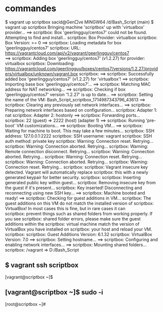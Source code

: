 # commandes

$ vagrant up scriptbox
sacid@Gen□ve MINGW64 /d/Bash_Script (main)
$ vagrant up scriptbox
Bringing machine 'scriptbox' up with 'virtualbox' provider...
==> scriptbox: Box 'geerlingguy/centos7' could not be found. Attempting to find and install...
    scriptbox: Box Provider: virtualbox
    scriptbox: Box Version: >= 0
==> scriptbox: Loading metadata for box 'geerlingguy/centos7'
    scriptbox: URL: <https://vagrantcloud.com/api/v2/vagrant/geerlingguy/centos7>  
==> scriptbox: Adding box 'geerlingguy/centos7' (v1.2.27) for provider: virtualbox
    scriptbox: Downloading: <https://vagrantcloud.com/geerlingguy/boxes/centos7/versions/1.2.27/providers/virtualbox/unknown/vagrant.box>
    scriptbox:
==> scriptbox: Successfully added box 'geerlingguy/centos7' (v1.2.27) for 'virtualbox'!
==> scriptbox: Importing base box 'geerlingguy/centos7'...
==> scriptbox: Matching MAC address for NAT networking...
==> scriptbox: Checking if box 'geerlingguy/centos7' version '1.2.27' is up to date...
==> scriptbox: Setting the name of the VM: Bash_Script_scriptbox_1714987343796_43613
==> scriptbox: Clearing any previously set network interfaces...
==> scriptbox: Preparing network interfaces based on configuration...
    scriptbox: Adapter 1: nat
    scriptbox: Adapter 2: hostonly
==> scriptbox: Forwarding ports...
    scriptbox: 22 (guest) => 2222 (host) (adapter 1)
==> scriptbox: Running 'pre-boot' VM customizations...
==> scriptbox: Booting VM...
==> scriptbox: Waiting for machine to boot. This may take a few minutes...
    scriptbox: SSH address: 127.0.0.1:2222
    scriptbox: SSH username: vagrant
    scriptbox: SSH auth method: private key
    scriptbox: Warning: Connection reset. Retrying...
    scriptbox: Warning: Connection aborted. Retrying...
    scriptbox: Warning: Remote connection disconnect. Retrying...
    scriptbox: Warning: Connection aborted. Retrying...
    scriptbox: Warning: Connection reset. Retrying...
    scriptbox: Warning: Connection aborted. Retrying...
    scriptbox: Warning: Connection reset. Retrying...
    scriptbox:
    scriptbox: Vagrant insecure key detected. Vagrant will automatically replace
    scriptbox: this with a newly generated keypair for better security.
    scriptbox:
    scriptbox: Inserting generated public key within guest...
    scriptbox: Removing insecure key from the guest if it's present...
    scriptbox: Key inserted! Disconnecting and reconnecting using new SSH key...
==> scriptbox: Machine booted and ready!
==> scriptbox: Checking for guest additions in VM...
    scriptbox: The guest additions on this VM do not match the installed version
of
    scriptbox: VirtualBox! In most cases this is fine, but in rare cases it can  
    scriptbox: prevent things such as shared folders from working properly. If you see
    scriptbox: shared folder errors, please make sure the guest additions within
the
    scriptbox: virtual machine match the version of VirtualBox you have installed on
    scriptbox: your host and reload your VM.
    scriptbox:
    scriptbox: Guest Additions Version: 6.1.32
    scriptbox: VirtualBox Version: 7.0
==> scriptbox: Setting hostname...
==> scriptbox: Configuring and enabling network interfaces...
==> scriptbox: Mounting shared folders...
    scriptbox: /vagrant => D:/Bash_Script

## $ vagrant ssh scriptbox

[vagrant@scriptbox ~]$

## [vagrant@scriptbox ~]$ sudo -i

[root@scriptbox ~]#
